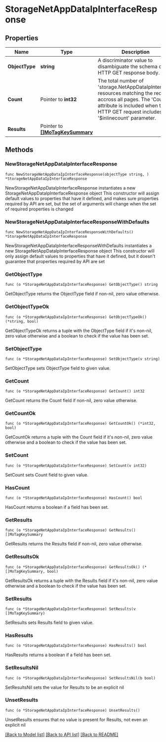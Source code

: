 # StorageNetAppDataIpInterfaceResponse

## Properties

Name | Type | Description | Notes
------------ | ------------- | ------------- | -------------
**ObjectType** | **string** | A discriminator value to disambiguate the schema of a HTTP GET response body. | 
**Count** | Pointer to **int32** | The total number of &#39;storage.NetAppDataIpInterface&#39; resources matching the request, accross all pages. The &#39;Count&#39; attribute is included when the HTTP GET request includes the &#39;$inlinecount&#39; parameter. | [optional] 
**Results** | Pointer to [**[]MoTagKeySummary**](MoTagKeySummary.md) |  | [optional] 

## Methods

### NewStorageNetAppDataIpInterfaceResponse

`func NewStorageNetAppDataIpInterfaceResponse(objectType string, ) *StorageNetAppDataIpInterfaceResponse`

NewStorageNetAppDataIpInterfaceResponse instantiates a new StorageNetAppDataIpInterfaceResponse object
This constructor will assign default values to properties that have it defined,
and makes sure properties required by API are set, but the set of arguments
will change when the set of required properties is changed

### NewStorageNetAppDataIpInterfaceResponseWithDefaults

`func NewStorageNetAppDataIpInterfaceResponseWithDefaults() *StorageNetAppDataIpInterfaceResponse`

NewStorageNetAppDataIpInterfaceResponseWithDefaults instantiates a new StorageNetAppDataIpInterfaceResponse object
This constructor will only assign default values to properties that have it defined,
but it doesn't guarantee that properties required by API are set

### GetObjectType

`func (o *StorageNetAppDataIpInterfaceResponse) GetObjectType() string`

GetObjectType returns the ObjectType field if non-nil, zero value otherwise.

### GetObjectTypeOk

`func (o *StorageNetAppDataIpInterfaceResponse) GetObjectTypeOk() (*string, bool)`

GetObjectTypeOk returns a tuple with the ObjectType field if it's non-nil, zero value otherwise
and a boolean to check if the value has been set.

### SetObjectType

`func (o *StorageNetAppDataIpInterfaceResponse) SetObjectType(v string)`

SetObjectType sets ObjectType field to given value.


### GetCount

`func (o *StorageNetAppDataIpInterfaceResponse) GetCount() int32`

GetCount returns the Count field if non-nil, zero value otherwise.

### GetCountOk

`func (o *StorageNetAppDataIpInterfaceResponse) GetCountOk() (*int32, bool)`

GetCountOk returns a tuple with the Count field if it's non-nil, zero value otherwise
and a boolean to check if the value has been set.

### SetCount

`func (o *StorageNetAppDataIpInterfaceResponse) SetCount(v int32)`

SetCount sets Count field to given value.

### HasCount

`func (o *StorageNetAppDataIpInterfaceResponse) HasCount() bool`

HasCount returns a boolean if a field has been set.

### GetResults

`func (o *StorageNetAppDataIpInterfaceResponse) GetResults() []MoTagKeySummary`

GetResults returns the Results field if non-nil, zero value otherwise.

### GetResultsOk

`func (o *StorageNetAppDataIpInterfaceResponse) GetResultsOk() (*[]MoTagKeySummary, bool)`

GetResultsOk returns a tuple with the Results field if it's non-nil, zero value otherwise
and a boolean to check if the value has been set.

### SetResults

`func (o *StorageNetAppDataIpInterfaceResponse) SetResults(v []MoTagKeySummary)`

SetResults sets Results field to given value.

### HasResults

`func (o *StorageNetAppDataIpInterfaceResponse) HasResults() bool`

HasResults returns a boolean if a field has been set.

### SetResultsNil

`func (o *StorageNetAppDataIpInterfaceResponse) SetResultsNil(b bool)`

 SetResultsNil sets the value for Results to be an explicit nil

### UnsetResults
`func (o *StorageNetAppDataIpInterfaceResponse) UnsetResults()`

UnsetResults ensures that no value is present for Results, not even an explicit nil

[[Back to Model list]](../README.md#documentation-for-models) [[Back to API list]](../README.md#documentation-for-api-endpoints) [[Back to README]](../README.md)


